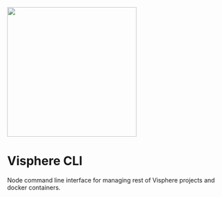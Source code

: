 <img src="https://i.imgur.com/OGlGrFO.png" width="300px"/>

# Visphere CLI

Node command line interface for managing rest of Visphere projects and docker containers.
